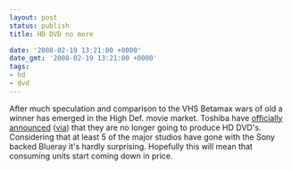 ```yaml
---
layout: post
status: publish
title: HD DVD no more

date: '2008-02-19 13:21:00 +0000'
date_gmt: '2008-02-19 13:21:00 +0000'
tags:
- hd
- dvd
---
```

After much speculation and comparison to the VHS Betamax wars of old a winner has emerged in the High Def. movie market. Toshiba have <a href="http://www.engadget.com/2008/02/19/official-hd-dvd-dead-and-buried-format-war-is-over/">officially announced</a> (<a href="http://www.engadget.com/2008/02/19/official-hd-dvd-dead-and-buried-format-war-is-over/">via</a>) that they are no longer going to produce HD DVD's. Considering that at least 5 of the major studios have gone with the Sony backed Blueray it's hardly surprising. Hopefully this will mean that consuming units start coming down in price.
